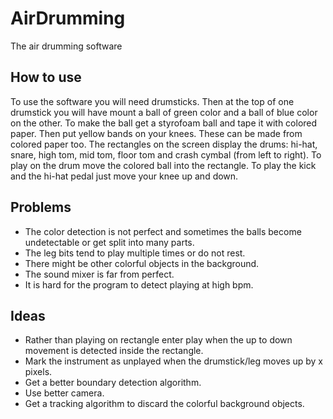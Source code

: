 # AirDrumming
The air drumming software

## How to use
To use the software you will need drumsticks. Then at the top of one drumstick you will have mount a ball of green color and a ball of blue color on the other. To make the ball get a styrofoam ball and tape it with colored paper. Then put yellow bands on your knees. These can be made from colored paper too. The rectangles on the screen display the drums: hi-hat, snare, high tom, mid tom, floor tom and crash cymbal (from left to right). To play on the drum move the colored ball into the rectangle. To play the kick and the hi-hat pedal just move your knee up and down.

## Problems
- The color detection is not perfect and sometimes the balls become undetectable or get split into many parts.
- The leg bits tend to play multiple times or do not rest.
- There might be other colorful objects in the background.
- The sound mixer is far from perfect.
- It is hard for the program to detect playing at high bpm.

## Ideas
- Rather than playing on rectangle enter play when the up to down movement is detected inside the rectangle.
- Mark the instrument as unplayed when the drumstick/leg moves up by x pixels.
- Get a better boundary detection algorithm.
- Use better camera.
- Get a tracking algorithm to discard the colorful background objects.
